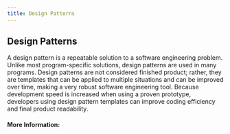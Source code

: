 ```yaml
---
title: Design Patterns
---
```

## Design Patterns

A design pattern is a repeatable solution to a software engineering problem. Unlike most program-specific solutions, design patterns are used in many programs. Design patterns are not considered finished product; rather, they are templates that can be applied to multiple situations and can be improved over time, making a very robust software engineering tool. Because development speed is increased when using a proven prototype, developers using design pattern templates can improve coding efficiency and final product readability.

#### More Information:
<!-- Please add any articles you think might be helpful to read before writing the article -->


